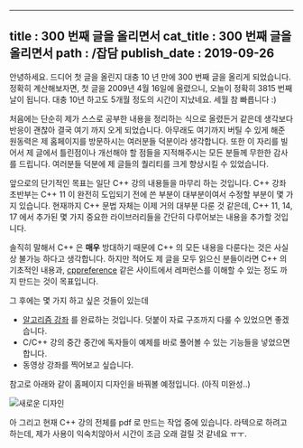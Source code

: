 -----------------
title : 300 번째 글을 올리면서
cat_title : 300 번째 글을 올리면서
path : /잡담
publish_date : 2019-09-26
-----------------

안녕하세요. 드디어 첫 글을 올린지 대충 10 년 만에 300 번째 글을 올리게 되었습니다. 정확히 계산해보자면, 첫 글을 2009년 4월 16일에 올렸으니, 오늘이 정확히 3815 번째 날이 됩니다. 대충 10년 하고도 5개월 정도의 시간이 지났네요. 세월 참 빠릅니다 :) 

처음에는 단순히 제가 스스로 공부한 내용을 정리하는 식으로 올렸든거 같은데 생각보다 반응이 괜찮아 결국 여기 까지 오게 되었습니다. 아무래도 여기까지 버틸 수 있게 해준 원동력은 제 홈페이지를 방문하시는 여러분들 덕분이라 생각합니다. 또한 이 자리를 빌어서 제 글에서 틀린점이나 개선해야 할 점들을 지적해주시는 모든 분들께 무한한 감사를 드립니다. 여러분들 덕분에 제 글들의 퀄리티를 크게 향상시킬 수 있었습니다.

앞으로의 단기적인 목표는 일단 C++ 강의 내용들을 마무리 하는 것입니다. C++ 강좌 초반부는 C++ 11 이 완전히 도입되기 전에 쓴 부분이 대부분이여서 수정할 부분이 몇 가지 있습니다. 현재까지 C++ 문법 자체는 이제 거의 대부분 다룬 것 같은데, C++ 11, 14, 17 에서 추가된 몇 가지 중요한 라이브러리들을 간단히 다루어보는 내용을 추가할 것입니다. 

솔직히 말해서 C++ 은 **매우** 방대하기 때문에 C++ 의 모든 내용을 다룬다는 것은 사실상 불가능 하다고 생각합니다. 하지만 적어도 제 글을 모두 읽으신 분들이라면 C++ 의 기초적인 내용과, [cppreference](https://en.cppreference.com/w/) 같은 사이트에서 레퍼런스를 이해할 수 있는 정도 까지 만드는 것이 목표입니다.

그 후에는 몇 가지 하고 싶은 것들이 있는데

* [알고리즘 강좌](http://localhost/245) 를 완료하는 것입니다. 덧붙이 자료 구조까지 다룰 수 있었으면 좋겠습니다.
* C/C++ 강의 중간 중간에 독자들이 예제를 바로 풀어볼 수 있는 기능들을 넣었으면 합니다.
* 동영상 강좌를 찍어보고 싶습니다.

참고로 아래와 같이 홈페이지 디자인을 바꿔볼 예정입니다. (아직 미완성..)

![새로운 디자인](/img/new_design.png)

아 그리고 현재 C++ 강의 전체를 pdf 로 만드는 작업 중에 있습니다. 라텍으로 하려고 하는데, 제가 사용이 익숙치않아서 시간이 조금 오래 걸릴 것 같네요 ㅠㅜ. 